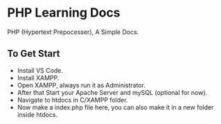 # PHP Learning Docs
PHP (Hypertext Prepocesser), A Simple Docs.


## To Get Start
- Install VS Code.
- Install XAMPP.
- Open XAMPP, always run it as Administrator.
- After that Start your Apache Server and mySQL (optional for now).
- Navigate to htdocs in C/XAMPP folder.
- Now make a index.php file here, you can also make it in a new folder inside htdocs.